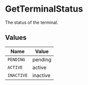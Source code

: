 # GetTerminalStatus

The status of the terminal.


## Values

| Name       | Value      |
| ---------- | ---------- |
| `PENDING`  | pending    |
| `ACTIVE`   | active     |
| `INACTIVE` | inactive   |